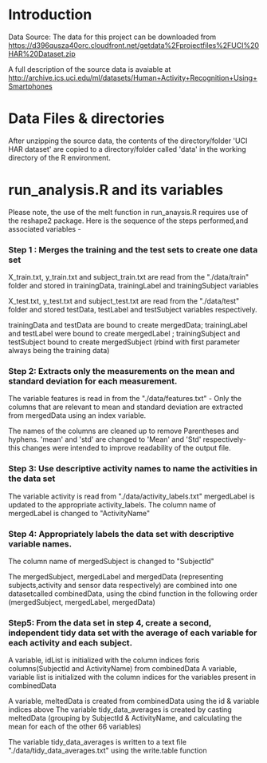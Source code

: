 # Introduction 

Data Source: 
The data for this project can be downloaded from https://d396qusza40orc.cloudfront.net/getdata%2Fprojectfiles%2FUCI%20HAR%20Dataset.zip

A full description of the source data is avaiable at http://archive.ics.uci.edu/ml/datasets/Human+Activity+Recognition+Using+Smartphones

# Data Files & directories

After unzipping the source data, the contents of the directory/folder 'UCI HAR dataset' are copied to a directory/folder called 'data' in the working directory of the R environment.

# run_analysis.R and its variables
Please note, the use of the melt function in run_anaysis.R requires use of the reshape2 package.
Here is the sequence of the steps performed,and associated variables - 

### Step 1 : Merges the training and the test sets to create one data set

X_train.txt, y_train.txt and subject_train.txt are read from the "./data/train" folder and stored in trainingData, trainingLabel and trainingSubject variables

X_test.txt, y_test.txt and subject_test.txt are read from the "./data/test" folder and stored  testData, testLabel and testSubject variables respectively.

trainingData and testData are bound to create mergedData; trainingLabel and testLabel were bound to create mergedLabel ; trainingSubject and testSubject bound to create mergedSubject (rbind with first parameter always being the training data)

### Step 2: Extracts only the measurements on the mean and standard deviation for each measurement. 

The variable features is read in from the  "./data/features.txt" - Only the columns that are relevant to mean and standard deviation are extracted from mergedData using an index variable.

The names of the columns are cleaned up to remove Parentheses and hyphens. 'mean' and 'std' are changed to 'Mean' and 'Std' respectively- this changes were intended to improve readability of the output file.

### Step 3: Use descriptive activity names to name the activities in the data set

The variable activity is read from "./data/activity_labels.txt"
mergedLabel is updated to the  appropriate activity_labels.
The column name of mergedLabel is changed to "ActivityName"

### Step 4: Appropriately labels the data set with descriptive variable names. 

The column name of mergedSubject is changed to "SubjectId"

The mergedSubject, mergedLabel and mergedData (representing subjects,activity and sensor data respectively)  are combined into one datasetcalled combinedData, using the cbind function in the following order (mergedSubject, mergedLabel, mergedData)

### Step5: From the data set in step 4, create a second, independent tidy data set with the average of each variable for each activity and each subject.

A variable, idList is initialized with the column indices foris columns(SubjectId and ActivityName) from combinedData
A variable, variable list is initialized with the column indices for the variables present in combinedData

A variable, meltedData is created from combinedData using the id & variable indices above
The variable tidy_data_averages is created by casting meltedData (grouping by SubjectId & ActivityName, and calculating the mean for each of the other 66 variables)

The variable tidy_data_averages is written to a text file "./data/tidy_data_averages.txt" using the write.table function
